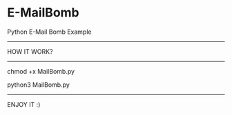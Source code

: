 # E-MailBomb
Python E-Mail Bomb Example
____

HOW IT WORK?
___

chmod +x MailBomb.py

python3 MailBomb.py

___

ENJOY IT :)
